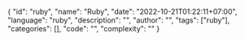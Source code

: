 {
"id": "ruby",
"name": "Ruby",
"date": "2022-10-21T01:22:11+07:00",
"language": "ruby",
"description": "",
"author": "",
"tags": ["ruby"],
"categories": [],
"code": "",
"complexity": ""
}

